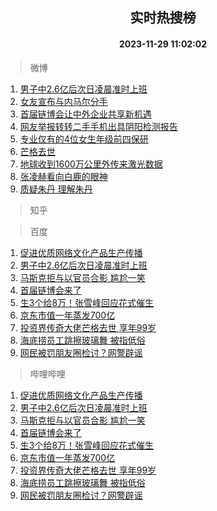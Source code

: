 <div align="center"><h2>实时热搜榜</h2><h4>2023-11-29 11:02:02</h4></div>

> 微博  

1. [男子中2.6亿后次日凌晨准时上班](https://s.weibo.com/weibo?q=%23%E7%94%B7%E5%AD%90%E4%B8%AD2.6%E4%BA%BF%E5%90%8E%E6%AC%A1%E6%97%A5%E5%87%8C%E6%99%A8%E5%87%86%E6%97%B6%E4%B8%8A%E7%8F%AD%23&t=31&band_rank=1&Refer=top)<br />
2. [女友宣布与内马尔分手](https://s.weibo.com/weibo?q=%23%E5%A5%B3%E5%8F%8B%E5%AE%A3%E5%B8%83%E4%B8%8E%E5%86%85%E9%A9%AC%E5%B0%94%E5%88%86%E6%89%8B%23&t=31&band_rank=2&Refer=top)<br />
3. [首届链博会让中外企业共享新机遇](https://s.weibo.com/weibo?q=%23%E9%A6%96%E5%B1%8A%E9%93%BE%E5%8D%9A%E4%BC%9A%E8%AE%A9%E4%B8%AD%E5%A4%96%E4%BC%81%E4%B8%9A%E5%85%B1%E4%BA%AB%E6%96%B0%E6%9C%BA%E9%81%87%23&t=31&band_rank=3&Refer=top)<br />
4. [网友举报转转二手手机出具阴阳检测报告](https://s.weibo.com/weibo?q=%23%E7%BD%91%E5%8F%8B%E4%B8%BE%E6%8A%A5%E8%BD%AC%E8%BD%AC%E4%BA%8C%E6%89%8B%E6%89%8B%E6%9C%BA%E5%87%BA%E5%85%B7%E9%98%B4%E9%98%B3%E6%A3%80%E6%B5%8B%E6%8A%A5%E5%91%8A%23&t=31&band_rank=4&Refer=top)<br />
5. [专业仅有的4位女生年级前四保研](https://s.weibo.com/weibo?q=%23%E4%B8%93%E4%B8%9A%E4%BB%85%E6%9C%89%E7%9A%844%E4%BD%8D%E5%A5%B3%E7%94%9F%E5%B9%B4%E7%BA%A7%E5%89%8D%E5%9B%9B%E4%BF%9D%E7%A0%94%23&t=31&band_rank=5&Refer=top)<br />
6. [芒格去世](https://s.weibo.com/weibo?q=%23%E8%8A%92%E6%A0%BC%E5%8E%BB%E4%B8%96%23&t=31&band_rank=6&Refer=top)<br />
7. [地球收到1600万公里外传来激光数据](https://s.weibo.com/weibo?q=%23%E5%9C%B0%E7%90%83%E6%94%B6%E5%88%B01600%E4%B8%87%E5%85%AC%E9%87%8C%E5%A4%96%E4%BC%A0%E6%9D%A5%E6%BF%80%E5%85%89%E6%95%B0%E6%8D%AE%23&t=31&band_rank=7&Refer=top)<br />
8. [张凌赫看向白鹿的眼神](https://s.weibo.com/weibo?q=%E5%BC%A0%E5%87%8C%E8%B5%AB%E7%9C%8B%E5%90%91%E7%99%BD%E9%B9%BF%E7%9A%84%E7%9C%BC%E7%A5%9E&t=31&band_rank=8&Refer=top)<br />
9. [质疑朱丹 理解朱丹](https://s.weibo.com/weibo?q=%E8%B4%A8%E7%96%91%E6%9C%B1%E4%B8%B9%20%E7%90%86%E8%A7%A3%E6%9C%B1%E4%B8%B9&t=31&band_rank=9&Refer=top)<br />

> 知乎  


> 百度  

1. [促进优质网络文化产品生产传播](https://www.baidu.com/s?wd=%E4%BF%83%E8%BF%9B%E4%BC%98%E8%B4%A8%E7%BD%91%E7%BB%9C%E6%96%87%E5%8C%96%E4%BA%A7%E5%93%81%E7%94%9F%E4%BA%A7%E4%BC%A0%E6%92%AD&sa=fyb_news&rsv_dl=fyb_news)<br />
2. [男子中2.6亿后次日凌晨准时上班](https://www.baidu.com/s?wd=%E7%94%B7%E5%AD%90%E4%B8%AD2.6%E4%BA%BF%E5%90%8E%E6%AC%A1%E6%97%A5%E5%87%8C%E6%99%A8%E5%87%86%E6%97%B6%E4%B8%8A%E7%8F%AD&sa=fyb_news&rsv_dl=fyb_news)<br />
3. [马斯克拒与以官员合影 尴尬一笑](https://www.baidu.com/s?wd=%E9%A9%AC%E6%96%AF%E5%85%8B%E6%8B%92%E4%B8%8E%E4%BB%A5%E5%AE%98%E5%91%98%E5%90%88%E5%BD%B1+%E5%B0%B4%E5%B0%AC%E4%B8%80%E7%AC%91&sa=fyb_news&rsv_dl=fyb_news)<br />
4. [首届链博会来了](https://www.baidu.com/s?wd=%E9%A6%96%E5%B1%8A%E9%93%BE%E5%8D%9A%E4%BC%9A%E6%9D%A5%E4%BA%86&sa=fyb_news&rsv_dl=fyb_news)<br />
5. [生3个给8万！张雪峰回应花式催生](https://www.baidu.com/s?wd=%E7%94%9F3%E4%B8%AA%E7%BB%998%E4%B8%87%EF%BC%81%E5%BC%A0%E9%9B%AA%E5%B3%B0%E5%9B%9E%E5%BA%94%E8%8A%B1%E5%BC%8F%E5%82%AC%E7%94%9F&sa=fyb_news&rsv_dl=fyb_news)<br />
6. [京东市值一年蒸发700亿](https://www.baidu.com/s?wd=%E4%BA%AC%E4%B8%9C%E5%B8%82%E5%80%BC%E4%B8%80%E5%B9%B4%E8%92%B8%E5%8F%91700%E4%BA%BF&sa=fyb_news&rsv_dl=fyb_news)<br />
7. [投资界传奇大佬芒格去世 享年99岁](https://www.baidu.com/s?wd=%E6%8A%95%E8%B5%84%E7%95%8C%E4%BC%A0%E5%A5%87%E5%A4%A7%E4%BD%AC%E8%8A%92%E6%A0%BC%E5%8E%BB%E4%B8%96+%E4%BA%AB%E5%B9%B499%E5%B2%81&sa=fyb_news&rsv_dl=fyb_news)<br />
8. [海底捞员工跳擦玻璃舞 被指低俗](https://www.baidu.com/s?wd=%E6%B5%B7%E5%BA%95%E6%8D%9E%E5%91%98%E5%B7%A5%E8%B7%B3%E6%93%A6%E7%8E%BB%E7%92%83%E8%88%9E+%E8%A2%AB%E6%8C%87%E4%BD%8E%E4%BF%97&sa=fyb_news&rsv_dl=fyb_news)<br />
9. [网民被罚朋友圈检讨？网警辟谣](https://www.baidu.com/s?wd=%E7%BD%91%E6%B0%91%E8%A2%AB%E7%BD%9A%E6%9C%8B%E5%8F%8B%E5%9C%88%E6%A3%80%E8%AE%A8%EF%BC%9F%E7%BD%91%E8%AD%A6%E8%BE%9F%E8%B0%A3&sa=fyb_news&rsv_dl=fyb_news)<br />

> 哔哩哔哩  

1. [促进优质网络文化产品生产传播](https://www.baidu.com/s?wd=%E4%BF%83%E8%BF%9B%E4%BC%98%E8%B4%A8%E7%BD%91%E7%BB%9C%E6%96%87%E5%8C%96%E4%BA%A7%E5%93%81%E7%94%9F%E4%BA%A7%E4%BC%A0%E6%92%AD&sa=fyb_news&rsv_dl=fyb_news)<br />
2. [男子中2.6亿后次日凌晨准时上班](https://www.baidu.com/s?wd=%E7%94%B7%E5%AD%90%E4%B8%AD2.6%E4%BA%BF%E5%90%8E%E6%AC%A1%E6%97%A5%E5%87%8C%E6%99%A8%E5%87%86%E6%97%B6%E4%B8%8A%E7%8F%AD&sa=fyb_news&rsv_dl=fyb_news)<br />
3. [马斯克拒与以官员合影 尴尬一笑](https://www.baidu.com/s?wd=%E9%A9%AC%E6%96%AF%E5%85%8B%E6%8B%92%E4%B8%8E%E4%BB%A5%E5%AE%98%E5%91%98%E5%90%88%E5%BD%B1+%E5%B0%B4%E5%B0%AC%E4%B8%80%E7%AC%91&sa=fyb_news&rsv_dl=fyb_news)<br />
4. [首届链博会来了](https://www.baidu.com/s?wd=%E9%A6%96%E5%B1%8A%E9%93%BE%E5%8D%9A%E4%BC%9A%E6%9D%A5%E4%BA%86&sa=fyb_news&rsv_dl=fyb_news)<br />
5. [生3个给8万！张雪峰回应花式催生](https://www.baidu.com/s?wd=%E7%94%9F3%E4%B8%AA%E7%BB%998%E4%B8%87%EF%BC%81%E5%BC%A0%E9%9B%AA%E5%B3%B0%E5%9B%9E%E5%BA%94%E8%8A%B1%E5%BC%8F%E5%82%AC%E7%94%9F&sa=fyb_news&rsv_dl=fyb_news)<br />
6. [京东市值一年蒸发700亿](https://www.baidu.com/s?wd=%E4%BA%AC%E4%B8%9C%E5%B8%82%E5%80%BC%E4%B8%80%E5%B9%B4%E8%92%B8%E5%8F%91700%E4%BA%BF&sa=fyb_news&rsv_dl=fyb_news)<br />
7. [投资界传奇大佬芒格去世 享年99岁](https://www.baidu.com/s?wd=%E6%8A%95%E8%B5%84%E7%95%8C%E4%BC%A0%E5%A5%87%E5%A4%A7%E4%BD%AC%E8%8A%92%E6%A0%BC%E5%8E%BB%E4%B8%96+%E4%BA%AB%E5%B9%B499%E5%B2%81&sa=fyb_news&rsv_dl=fyb_news)<br />
8. [海底捞员工跳擦玻璃舞 被指低俗](https://www.baidu.com/s?wd=%E6%B5%B7%E5%BA%95%E6%8D%9E%E5%91%98%E5%B7%A5%E8%B7%B3%E6%93%A6%E7%8E%BB%E7%92%83%E8%88%9E+%E8%A2%AB%E6%8C%87%E4%BD%8E%E4%BF%97&sa=fyb_news&rsv_dl=fyb_news)<br />
9. [网民被罚朋友圈检讨？网警辟谣](https://www.baidu.com/s?wd=%E7%BD%91%E6%B0%91%E8%A2%AB%E7%BD%9A%E6%9C%8B%E5%8F%8B%E5%9C%88%E6%A3%80%E8%AE%A8%EF%BC%9F%E7%BD%91%E8%AD%A6%E8%BE%9F%E8%B0%A3&sa=fyb_news&rsv_dl=fyb_news)<br />
